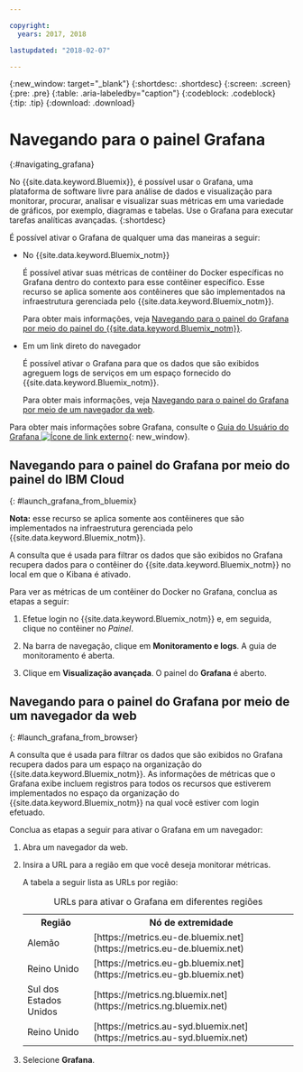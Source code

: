 ```yaml
---

copyright:
  years: 2017, 2018

lastupdated: "2018-02-07"

---
```


{:new_window: target="_blank"}
{:shortdesc: .shortdesc}
{:screen: .screen}
{:pre: .pre}
{:table: .aria-labeledby="caption"}
{:codeblock: .codeblock}
{:tip: .tip}
{:download: .download}


# Navegando para o painel Grafana
{:#navigating_grafana}

No {{site.data.keyword.Bluemix}}, é possível usar o Grafana, uma plataforma de software livre para análise de dados e visualização para monitorar, procurar, analisar e visualizar suas métricas em uma variedade de gráficos, por exemplo, diagramas e tabelas. Use o Grafana para executar tarefas analíticas avançadas.
{:shortdesc}

É possível ativar o Grafana de qualquer uma das maneiras a seguir:

* No {{site.data.keyword.Bluemix_notm}}

    É possível ativar suas métricas de contêiner do Docker específicas no Grafana dentro do contexto para esse contêiner específico. Esse recurso se aplica somente aos contêineres que são implementados na infraestrutura gerenciada pelo {{site.data.keyword.Bluemix_notm}}. 
    
    Para obter mais informações, veja [Navegando para o painel do Grafana por meio do painel do {{site.data.keyword.Bluemix_notm}}](navigating_grafana.html#launch_grafana_from_bluemix).

* Em um link direto do navegador

    É possível ativar o Grafana para que os dados que são exibidos agreguem logs de serviços em um espaço fornecido do {{site.data.keyword.Bluemix_notm}}.
    
    Para obter mais informações, veja [Navegando para o painel do Grafana por meio de um navegador da web](navigating_grafana.html#launch_grafana_from_browser).
    
Para obter mais informações sobre Grafana, consulte o [Guia do Usuário do Grafana ![Ícone de link externo](../../../icons/launch-glyph.svg "Ícone de link externo")](http://docs.grafana.org/guides/getting_started/){: new_window}.


##  Navegando para o painel do Grafana por meio do painel do IBM Cloud
{: #launch_grafana_from_bluemix}

**Nota:** esse recurso se aplica somente aos contêineres que são implementados na infraestrutura gerenciada pelo {{site.data.keyword.Bluemix_notm}}. 

A consulta que é usada para filtrar os dados que são exibidos no Grafana recupera dados para o contêiner do {{site.data.keyword.Bluemix_notm}} no local em que o Kibana é ativado. 

Para ver as métricas de um contêiner do Docker no Grafana, conclua as etapas a seguir:

1. Efetue login no {{site.data.keyword.Bluemix_notm}} e, em seguida, clique no contêiner no *Painel*. 
    
2. Na barra de navegação, clique em **Monitoramento e logs**. A guia de monitoramento é aberta. 
    
3. Clique em **Visualização avançada**. O painel do **Grafana** é aberto.


##  Navegando para o painel do Grafana por meio de um navegador da web
{: #launch_grafana_from_browser}

A consulta que é usada para filtrar os dados que são exibidos no Grafana recupera dados para um espaço na organização do {{site.data.keyword.Bluemix_notm}}. As informações de métricas que o Grafana exibe incluem registros para todos os recursos que estiverem implementados no espaço da organização do {{site.data.keyword.Bluemix_notm}} na qual você estiver com login efetuado.

Conclua as etapas a seguir para ativar o Grafana em um navegador:

1. Abra um navegador da web. 
2. Insira a URL para a região em que você deseja monitorar métricas. 

    A tabela a seguir lista as URLs por região:
	<table>
      <caption>URLs para ativar o Grafana em diferentes regiões</caption>
      <tr>
        <th>Região</th>
	    <th>Nó de extremidade</th>
      </tr>
      <tr>
        <td>Alemão</td>
	    <td>[https://metrics.eu-de.bluemix.net](https://metrics.eu-de.bluemix.net)</td>
      </tr>
      <tr>
        <td>Reino Unido</td>
	    <td>[https://metrics.eu-gb.bluemix.net](https://metrics.eu-gb.bluemix.net)</td>
      </tr>
      <tr>
        <td>Sul dos Estados Unidos</td>
    	<td>[https://metrics.ng.bluemix.net](https://metrics.ng.bluemix.net)</td>
      </tr>
      <tr>
        <td>Reino Unido</td>
	    <td>[https://metrics.au-syd.bluemix.net](https://metrics.au-syd.bluemix.net)</td>
      </tr>
      
    </table>
	
2. Selecione **Grafana**.
     

